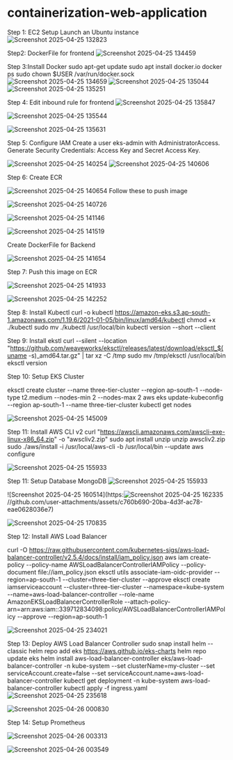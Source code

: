 # containerization-web-application
Step 1: EC2 Setup
Launch an Ubuntu instance 
![Screenshot 2025-04-25 132823](https://github.com/user-attachments/assets/bd918dd2-59a2-4662-8aed-fd15a24a0c32)

Step2: DockerFile for frontend
![Screenshot 2025-04-25 134459](https://github.com/user-attachments/assets/71da86a0-75c2-4b93-bdfa-ce97cb7fe924)

Step 3:Install Docker
sudo apt-get update
sudo apt install docker.io
docker ps
sudo chown $USER /var/run/docker.sock
![Screenshot 2025-04-25 134659](https://github.com/user-attachments/assets/5c4d2614-80ae-4ac2-b85c-70b2e07ebbf2)
![Screenshot 2025-04-25 135044](https://github.com/user-attachments/assets/ab02ea32-4fee-4110-9bf9-7cd076546c09)
![Screenshot 2025-04-25 135251](https://github.com/user-attachments/assets/06ae2b5f-9287-4862-ba17-4b223378ef81)

Step 4: Edit inbound rule for frontend 
![Screenshot 2025-04-25 135847](https://github.com/user-attachments/assets/28e8878a-9ca4-451f-a7e5-537b07b920d1)

![Screenshot 2025-04-25 135544](https://github.com/user-attachments/assets/82661f2d-f318-4da5-8ab1-f662b1ee65d8)

![Screenshot 2025-04-25 135631](https://github.com/user-attachments/assets/eeaf3c18-2a04-4af7-b9d0-06ba7bc4acf3)

Step 5: Configure IAM
Create a user eks-admin with AdministratorAccess.
Generate Security Credentials: Access Key and Secret Access Key.

![Screenshot 2025-04-25 140254](https://github.com/user-attachments/assets/93c4c9ff-c4aa-4402-adcd-32db43126ba6)
![Screenshot 2025-04-25 140606](https://github.com/user-attachments/assets/e4a36a5a-6a9b-4e72-93e0-62cdde0a30f7)

Step 6: Create ECR 

![Screenshot 2025-04-25 140654](https://github.com/user-attachments/assets/a89ff2b8-0d3f-4d97-9e47-53a70864f676)
Follow these to push image

![Screenshot 2025-04-25 140726](https://github.com/user-attachments/assets/995fc18b-529b-430a-9a6a-44ddf4facef4)

![Screenshot 2025-04-25 141146](https://github.com/user-attachments/assets/4c1d5a82-83e1-4e4a-b430-f21928a355fc)

![Screenshot 2025-04-25 141519](https://github.com/user-attachments/assets/40fab7aa-b0af-451d-85f8-5b47cd0da90a)

Create DockerFile for Backend

![Screenshot 2025-04-25 141654](https://github.com/user-attachments/assets/86985112-5e51-425d-9607-c58a0821e553)

Step 7: Push this image on ECR

![Screenshot 2025-04-25 141933](https://github.com/user-attachments/assets/3e2cf2a3-877f-40a2-b968-f6ec4260d297)

![Screenshot 2025-04-25 142252](https://github.com/user-attachments/assets/ae958091-74ab-4973-9f4c-23ee9c47e7dd)

Step 8: Install Kubectl
curl -o kubectl https://amazon-eks.s3.ap-south-1.amazonaws.com/1.19.6/2021-01-05/bin/linux/amd64/kubectl
chmod +x ./kubectl
sudo mv ./kubectl /usr/local/bin
kubectl version --short --client


Step 9: Install ekstl
curl --silent --location "https://github.com/weaveworks/eksctl/releases/latest/download/eksctl_$(uname -s)_amd64.tar.gz" | tar xz -C /tmp
sudo mv /tmp/eksctl /usr/local/bin
eksctl version

Step 10: Setup EKS Cluster

eksctl create cluster --name three-tier-cluster --region ap-south-1 --node-type t2.medium --nodes-min 2 --nodes-max 2
aws eks update-kubeconfig --region ap-south-1 --name three-tier-cluster
kubectl get nodes

![Screenshot 2025-04-25 145009](https://github.com/user-attachments/assets/9e5f8c94-8276-4af7-a847-154ed3dd7802)

Step 11: Install AWS CLI v2
curl "https://awscli.amazonaws.com/awscli-exe-linux-x86_64.zip" -o "awscliv2.zip"
sudo apt install unzip
unzip awscliv2.zip
sudo ./aws/install -i /usr/local/aws-cli -b /usr/local/bin --update
aws configure

![Screenshot 2025-04-25 155933](https://github.com/user-attachments/assets/55b8f5fc-0d66-4629-8e8d-bfbf275bfe8b)

Step 11: Setup Database MongoDB
![Screenshot 2025-04-25 155933](https://github.com/user-attachments/assets/7673e6fc-3636-414f-a8a5-0ee275e6d49f)

![Screenshot 2025-04-25 160514](https:![Screenshot 2025-04-25 162335](https://github.com/user-attachments/assets/12a62840-fb0d-4521-ac5e-c136b26a7e46)
//github.com/user-attachments/assets/c760b690-20ba-4d3f-ac78-eae0628036e7)

![Screenshot 2025-04-25 170835](https://github.com/user-attachments/assets/9abc14cf-a768-4412-9705-8e909f56d9a1)


 Step 12: Install AWS Load Balancer

curl -O https://raw.githubusercontent.com/kubernetes-sigs/aws-load-balancer-controller/v2.5.4/docs/install/iam_policy.json
aws iam create-policy --policy-name AWSLoadBalancerControllerIAMPolicy --policy-document file://iam_policy.json
eksctl utils associate-iam-oidc-provider --region=ap-south-1 --cluster=three-tier-cluster --approve
eksctl create iamserviceaccount --cluster=three-tier-cluster --namespace=kube-system --name=aws-load-balancer-controller --role-name AmazonEKSLoadBalancerControllerRole --attach-policy-arn=arn:aws:iam::339712834098:policy/AWSLoadBalancerControllerIAMPolicy --approve --region=ap-south-1

![Screenshot 2025-04-25 234021](https://github.com/user-attachments/assets/12c3c83e-311e-482b-b02b-f77bbef58c23)

Step 13: Deploy AWS Load Balancer Controller
sudo snap install helm --classic
helm repo add eks https://aws.github.io/eks-charts
helm repo update eks
helm install aws-load-balancer-controller eks/aws-load-balancer-controller -n kube-system --set clusterName=my-cluster --set serviceAccount.create=false --set serviceAccount.name=aws-load-balancer-controller
kubectl get deployment -n kube-system aws-load-balancer-controller
kubectl apply -f ingress.yaml
![Screenshot 2025-04-25 235618](https://github.com/user-attachments/assets/635749ea-43a8-4fd2-9e69-0437d23dddb5)

![Screenshot 2025-04-26 000830](https://github.com/user-attachments/assets/edfa87f1-5184-4cbf-8dfd-a6ea7fb2e0ef)

Step 14: Setup Prometheus 

![Screenshot 2025-04-26 003313](https://github.com/user-attachments/assets/764f9410-85c7-4fa5-8ead-50078b5c37d6)

![Screenshot 2025-04-26 003549](https://github.com/user-attachments/assets/5a7f80d6-d801-4d13-825f-a836885d10a9)

